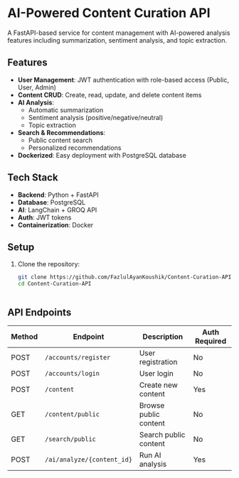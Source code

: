 # AI-Powered Content Curation API

A FastAPI-based service for content management with AI-powered analysis features including summarization, sentiment analysis, and topic extraction.

## Features

- **User Management**: JWT authentication with role-based access (Public, User, Admin)
- **Content CRUD**: Create, read, update, and delete content items
- **AI Analysis**:
  - Automatic summarization
  - Sentiment analysis (positive/negative/neutral)
  - Topic extraction
- **Search & Recommendations**:
  - Public content search
  - Personalized recommendations
- **Dockerized**: Easy deployment with PostgreSQL database

## Tech Stack

- **Backend**: Python + FastAPI
- **Database**: PostgreSQL
- **AI**: LangChain + GROQ API
- **Auth**: JWT tokens
- **Containerization**: Docker

## Setup

1. Clone the repository:
   ```bash
   git clone https://github.com/FazlulAyanKoushik/Content-Curation-API.git
   cd Content-Curation-API
   


## API Endpoints

| Method | Endpoint                     | Description                  | Auth Required |
|--------|------------------------------|------------------------------|---------------|
| POST   | `/accounts/register`             | User registration            | No            |
| POST   | `/accounts/login`                | User login                   | No            |
| POST   | `/content`                   | Create new content           | Yes           |
| GET    | `/content/public`            | Browse public content        | No            |
| GET    | `/search/public`             | Search public content        | No            |
| POST   | `/ai/analyze/{content_id}`   | Run AI analysis              | Yes           |